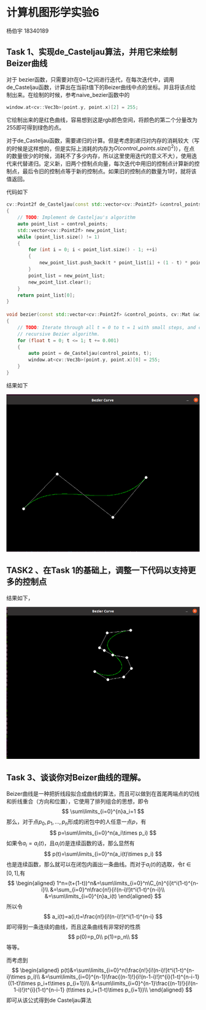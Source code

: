 # 计算机图形学实验6

杨伯宇		18340189



## Task 1、实现de_Casteljau算法，并用它来绘制Beizer曲线



对于 bezier函数，只需要对t在0~1之间进行迭代，在每次迭代中，调用de_Casteljau函数，计算出在当前t值下的Beizer曲线中点的坐标。并且将该点绘制出来。在绘制的时候，参考naive_bezier函数中的

```c++
window.at<cv::Vec3b>(point.y, point.x)[2] = 255;
```

它绘制出来的是红色曲线，容易想到这是rgb颜色空间，将颜色的第二个分量改为255即可得到绿色的点。

对于de_Casteljau函数，需要递归的计算。但是考虑到递归对内存的消耗较大（写的时候是这样想的，但是实际上消耗的内存为$O(control\_points.size()^2)$），在点的数量很少的时候，消耗不了多少内存，所以这里使用迭代的意义不大），使用迭代来代替递归。定义新，旧两个控制点向量，每次迭代中用旧的控制点计算新的控制点，最后令旧的控制点等于新的控制点。如果旧的控制点的数量为1时，就将该值返回。

代码如下

```c++
cv::Point2f de_Casteljau(const std::vector<cv::Point2f> &control_points, float t)
{
    // TODO: Implement de Casteljau's algorithm
    auto point_list = control_points;
    std::vector<cv::Point2f> new_point_list;
    while (point_list.size() != 1)
    {
        for (int i = 0; i < point_list.size() - 1; ++i)
        {
            new_point_list.push_back(t * point_list[i] + (1 - t) * point_list[i + 1]);
        }
        point_list = new_point_list;
        new_point_list.clear();
    }
    return point_list[0];
}

void bezier(const std::vector<cv::Point2f> &control_points, cv::Mat &window)
{
    // TODO: Iterate through all t = 0 to t = 1 with small steps, and call de Casteljau's
    // recursive Bezier algorithm.
    for (float t = 0; t <= 1; t += 0.001)
    {
        auto point = de_Casteljau(control_points, t);
        window.at<cv::Vec3b>(point.y, point.x)[0] = 255;
    }
}
```

结果如下

![image-20201119085622191](计算机图形学实验6.assets/image-20201119085622191.png)

## TASK2 、在Task 1的基础上，调整一下代码以支持更多的控制点

结果如下，

![image-20201119085859765](计算机图形学实验6.assets/image-20201119085859765.png)

## Task 3、谈谈你对Beizer曲线的理解。

Beizer曲线是一种把折线段拟合成曲线的算法，而且可以做到在首尾两端点的切线和折线重合（方向和位置），它使用了排列组合的思想，即令
$$
\sum\limits_{i=0}^{n}a_i=1
$$
那么，对于点$p_0,p_1,\dots,p_n$形成的闭包中的人任意一点$p$，有
$$
p=\sum\limits_{i=0}^n(a_i\times p_i)
$$
如果令$a_i=a_i(t)$，且$a_i(t)$是连续函数的话，那么显然有
$$
p(t)=\sum\limits_{i=0}^n(a_i(t)\times p_i)
$$
也是连续函数，那么就可以在闭包内画出一条曲线。而对于$a_i(t)$的选取，令$t\in[0,1]$,有
$$
\begin{aligned}
1^n=(t+(1-t))^n&=\sum\limits_{i=0}^n\C_{n}^{i}t^i(1-t)^{n-i}\\
&=\sum_{i=0}^n\frac{n!}{i!(n-i)!}t^i(1-t)^{n-i}\\
&=\sum\limits_{i=0}^{n}a_i(t)
\end{aligned}
$$
所以令
$$
a_i(t)=a(i,t)=\frac{n!}{i!(n-i)!}t^i(1-t)^{n-i}
$$
即可得到一条连续的曲线，而且这条曲线有非常好的性质
$$
p(0)=p_0\\
p(1)=p_n\\
$$
等等。

而考虑到
$$
\begin{aligned}
p(t)&=\sum\limits_{i=0}^n(\frac{n!}{i!(n-i)!}t^i(1-t)^{n-i}\times p_i)\\
&=\sum\limits_{i=0}^{n-1}\frac{(n-1)!}{i!(n-1-i)!}t^{i}(1-t)^{n-i-1}  ((1-t)\times p_i+t\times p_{i+1})\\
&=\sum\limits_{i=0}^{n-1}\frac{(n-1)!}{i!(n-1-i)!}t^{i}(1-t)^{n-i-1}  (t\times p_i+(1-t)\times p_{i+1})\\
\end{aligned}
$$
即可从该公式得到de Casteljau算法